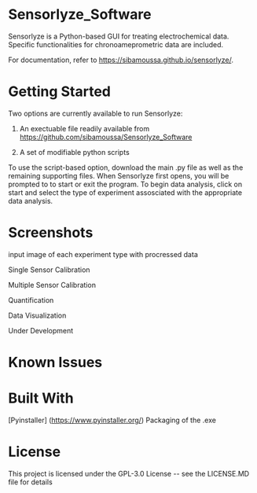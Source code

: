 # Sensorlyze_Software

Sensorlyze is a Python-based GUI for treating electrochemical data. Specific functionalities for chronoameprometric data are included. 

For documentation, refer to https://sibamoussa.github.io/sensorlyze/. 

# Getting Started 
Two options are currently available to run Sensorlyze: 

1. An exectuable file readily available from https://github.com/sibamoussa/Sensorlyze_Software

2. A set of modifiable python scripts 

To use the script-based option, download the main .py file as well as the remaining supporting files. When Sensorlyze first opens, you will be prompted to to start or exit the program. To begin data analysis, click on start and select the type of experiment assosciated with the appropriate data analysis.

# Screenshots 
input image of each experiment type with procressed data

Single Sensor Calibration 

Multiple Sensor Calibration

Quantification

Data Visualization

Under Development

# Known Issues


# Built With
[Pyinstaller] (https://www.pyinstaller.org/) Packaging of the .exe

# License
This project is licensed under the GPL-3.0 License -- see the LICENSE.MD file for details

